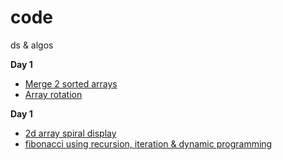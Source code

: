 # code
ds &amp; algos

 **Day 1** 
   - [Merge 2 sorted arrays ](https://github.com/dpgithubRepo/code/blob/main/code/src/day1/MergeMain.java)
   - [Array rotation](https://github.com/dpgithubRepo/code/blob/main/code/src/day1/RotateMain.java)

**Day 1** 
   - [2d array spiral display](https://github.com/dpgithubRepo/code/blob/main/code/src/day2/ArraySpiralDisplay.java)
   - [fibonacci using recursion, iteration & dynamic programming](https://github.com/dpgithubRepo/code/blob/main/code/src/day2/Fibonacci.java)
